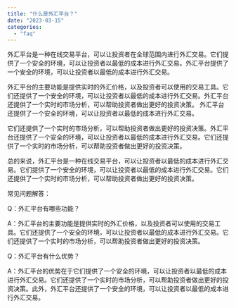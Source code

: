 ```yaml
---
title: "什么是外汇平台？"
date: "2023-03-15"
categories: 
  - "faq"
---
```


外汇平台是一种在线交易平台，可以让投资者在全球范围内进行外汇交易。它们提供了一个安全的环境，可以让投资者以最低的成本进行外汇交易。外汇平台提供了一个安全的环境，可以让投资者以最低的成本进行外汇交易。

外汇平台的主要功能是提供实时的外汇价格，以及投资者可以使用的交易工具。它们还提供了一个安全的环境，可以让投资者以最低的成本进行外汇交易。外汇平台还提供了一个实时的市场分析，可以帮助投资者做出更好的投资决策。 外汇平台还提供了一个安全的环境，可以让投资者以最低的成本进行外汇交易。

它们还提供了一个实时的市场分析，可以帮助投资者做出更好的投资决策。外汇平台还提供了一个安全的环境，可以让投资者以最低的成本进行外汇交易。它们还提供了一个实时的市场分析，可以帮助投资者做出更好的投资决策。

总的来说，外汇平台是一种在线交易平台，可以让投资者以最低的成本进行外汇交易。它们提供了一个安全的环境，可以让投资者以最低的成本进行外汇交易。它们还提供了一个实时的市场分析，可以帮助投资者做出更好的投资决策。

常见问题解答：

Q：外汇平台有哪些功能？

A：外汇平台的主要功能是提供实时的外汇价格，以及投资者可以使用的交易工具。它们还提供了一个安全的环境，可以让投资者以最低的成本进行外汇交易。它们还提供了一个实时的市场分析，可以帮助投资者做出更好的投资决策。

Q：外汇平台有什么优势？

A：外汇平台的优势在于它们提供了一个安全的环境，可以让投资者以最低的成本进行外汇交易。它们还提供了一个实时的市场分析，可以帮助投资者做出更好的投资决策。此外，外汇平台还提供了一个安全的环境，可以让投资者以最低的成本进行外汇交易。
